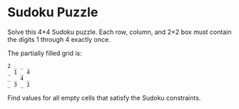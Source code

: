 # Sudoku Puzzle

Solve this 4×4 Sudoku puzzle. Each row, column, and 2×2 box must contain the digits 1 through 4 exactly once.

The partially filled grid is:
```
2 _ _ _
_ 1 _ 4
_ _ 4 _
_ 3 _ 1
```

Find values for all empty cells that satisfy the Sudoku constraints. 